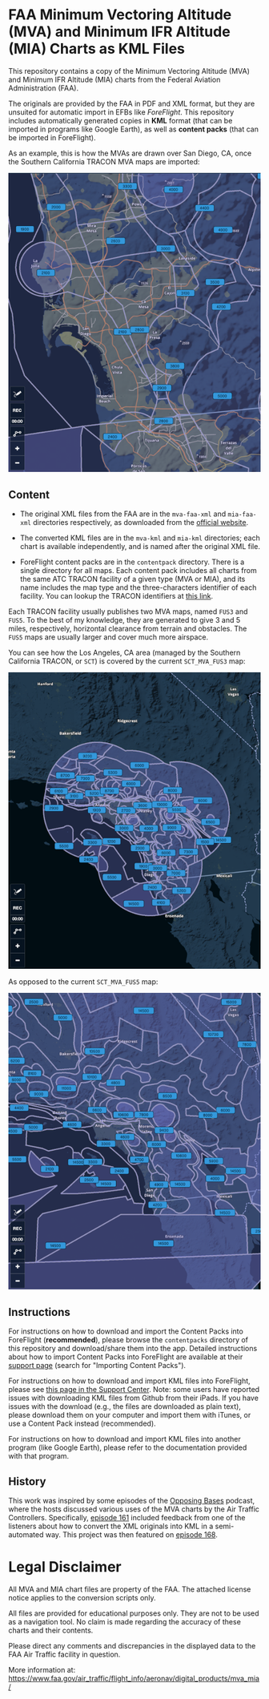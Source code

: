 # FAA Minimum Vectoring Altitude (MVA) and Minimum IFR Altitude (MIA) Charts as KML Files

This repository contains a copy of the Minimum Vectoring Altitude
(MVA) and Minimum IFR Altitude (MIA) charts from the Federal Aviation
Administration (FAA).

The originals are provided by the FAA in PDF and XML format, but they
are unsuited for automatic import in EFBs like *ForeFlight*. This
repository includes automatically generated copies in **KML** format
(that can be imported in programs like Google Earth), as well as
**content packs** (that can be imported in ForeFlight).

As an example, this is how the MVAs are drawn over San Diego, CA, once
the Southern California TRACON MVA maps are imported:

<p align="center">
  <img width="600" src="docs/img/san_diego.png" />
</p>

## Content

* The original XML files from the FAA are in the `mva-faa-xml` and
  `mia-faa-xml` directories respectively, as downloaded from the
  [official
  website](https://www.faa.gov/air_traffic/flight_info/aeronav/digital_products/mva_mia/).

* The converted KML files are in the `mva-kml` and `mia-kml`
  directories; each chart is available independently, and is named
  after the original XML file.

* ForeFlight content packs are in the `contentpack` directory. There
  is a single directory for all maps. Each content pack includes all
  charts from the same ATC TRACON facility of a given type (MVA or
  MIA), and its name includes the map type and the three-characters
  identifier of each facility. You can lookup the TRACON identifiers
  at [this
  link](https://www.faa.gov/about/office_org/headquarters_offices/ato/service_units/air_traffic_services/tracon/).

Each TRACON facility usually publishes two MVA maps, named `FUS3` and
`FUS5`. To the best of my knowledge, they are generated to give 3 and
5 miles, respectively, horizontal clearance from terrain and
obstacles. The `FUS5` maps are usually larger and cover much more
airspace.

You can see how the Los Angeles, CA area (managed by the Southern
California TRACON, or `SCT`) is covered by the current `SCT_MVA_FUS3`
map:

<p align="center">
  <img width="600" src="docs/img/SCT3.png" />
</p>

As opposed to the current `SCT_MVA_FUS5` map:

<p align="center">
  <img width="600" src="docs/img/SCT5.png" />
</p>

## Instructions

For instructions on how to download and import the Content Packs into
ForeFlight (**recommended**), please browse the `contentpacks`
directory of this repository and download/share them into the
app. Detailed instructions about how to import Content Packs into
ForeFlight are available at their [support
page](https://www.foreflight.com/support/content-packs/) (search for
"Importing Content Packs").

For instructions on how to download and import KML files into
ForeFlight, please see [this page in the Support
Center](https://support.foreflight.com/hc/en-us/articles/360000219488-User-Content-Creation-and-Importation-Guide). Note:
some users have reported issues with downloading KML files from Github
from their iPads. If you have issues with the download (e.g., the
files are downloaded as plain text), please download them on your
computer and import them with iTunes, or use a Content Pack instead
(recommended).

For instructions on how to download and import KML files into another
program (like Google Earth), please refer to the documentation
provided with that program.

## History

This work was inspired by some episodes of the [Opposing
Bases](https://www.opposingbases.com/) podcast, where the hosts
discussed various uses of the MVA charts by the Air Traffic
Controllers. Specifically, [episode
161](https://opposingbases.libsyn.com/ob161-heading-shmeading/)
included feedback from one of the listeners about how to convert the
XML originals into KML in a semi-automated way. This project was then
featured on [episode
168](https://opposingbases.libsyn.com/ob168-under-there-under-where).

# Legal Disclaimer

All MVA and MIA chart files are property of the FAA. The attached
license notice applies to the conversion scripts only.

All files are provided for educational purposes only. They are not to
be used as a navigation tool. No claim is made regarding the accuracy
of these charts and their contents.

Please direct any comments and discrepancies in the displayed data to
the FAA Air Traffic facility in question.

More information at:
<https://www.faa.gov/air_traffic/flight_info/aeronav/digital_products/mva_mia/>
